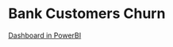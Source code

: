 # Bank Customers Churn

<a href="https://app.powerbi.com/view?r=eyJrIjoiNDllMDBjMjQtYTJhMy00MDZiLWFiNGQtZTBkNGM4YzA4NDNhIiwidCI6IjM2OTk1Mzg5LWZjOWYtNGY2Ni04YjBlLTcyMWRmN2JiYWZiMCIsImMiOjl9&pageName=ReportSection2ca367e808080dfb2e0e">Dashboard in PowerBI</a>

